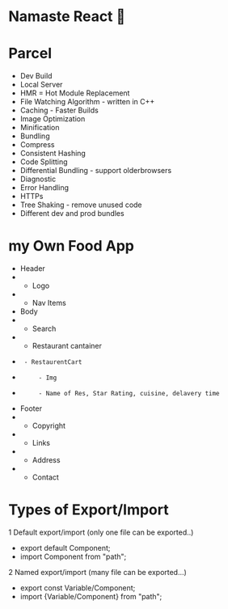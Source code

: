 # Namaste React 🚀


# Parcel
- Dev Build
- Local Server
- HMR = Hot Module Replacement
- File Watching Algorithm - written in C++
- Caching - Faster Builds
- Image Optimization
- Minification
- Bundling
- Compress
- Consistent Hashing
- Code Splitting
- Differential Bundling - support olderbrowsers
- Diagnostic 
- Error Handling
- HTTPs
- Tree Shaking - remove unused code
- Different dev and prod bundles

# my Own Food App

 * Header
 * - Logo
 * - Nav Items
 * Body
 * - Search 
 * - Restaurant cantainer
 *      - RestaurentCart
 *          - Img
 *          - Name of Res, Star Rating, cuisine, delavery time
 * Footer
 * - Copyright
 * - Links
 * - Address
 * - Contact

# Types of Export/Import

1 Default export/import (only one file can be exported..)

- export default Component;
- import Component from "path";

2 Named export/import (many file can be exported...)

- export const Variable/Component; 
- import {Variable/Component} from "path";